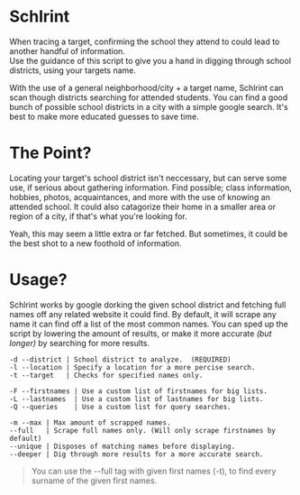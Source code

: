 # Schlrint
When tracing a target, confirming the school they attend to could lead to another handful of information. <br />
Use the guidance of this script to give you a hand in digging through school districts, using your targets name. <br />

With the use of a general neighborhood/city + a target name, Schlrint can scan though districts searching for attended students.
You can find a good bunch of possible school districts in a city with a simple google search. It's best to make more educated guesses
to save time. <br />

# The Point?
Locating your target's school district isn't neccessary, but can serve some use, if serious about gathering information.
Find possible; class information, hobbies, photos, acquaintances, and more with the use of knowing an attended school.
It could also catagorize their home in a smaller area or region of a city, if that's what you're looking for.

Yeah, this may seem a little extra or far fetched. But sometimes, it could be the best shot to a new foothold of information.

# Usage?
Schlrint works by google dorking the given school district and fetching full names off any related website it could find.
By default, it will scrape any name it can find off a list of the most common names. You can sped up the script by lowering
the amount of results, or make it more accurate *(but longer)* by searching for more results. 
```
-d --district | School district to analyze.  (REQUIRED)
-l --location | Specify a location for a more percise search.
-t --target   | Checks for specified names only.  

-F --firstnames | Use a custom list of firstnames for big lists.
-L --lastnames  | Use a custom list of lastnames for big lists.
-Q --queries    | Use a custom list for query searches.

-m --max | Max amount of scrapped names.
--full   | Scrape full names only. (Will only scrape firstnames by default)
--unique | Disposes of matching names before displaying.
--deeper | Dig through more results for a more accurate search.
```
> You can use the --full tag with given first names (-t), to find every surname of the given first names.

